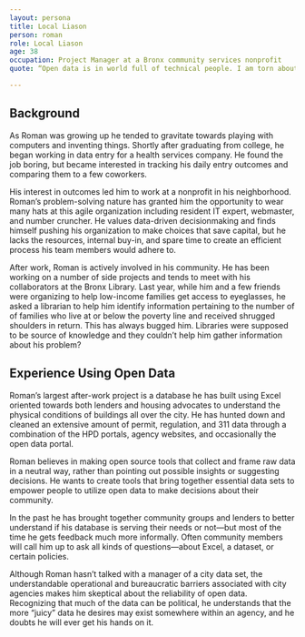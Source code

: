 ```yaml
---
layout: persona
title: Local Liason
person: roman
role: Local Liason
age: 38
occupation: Project Manager at a Bronx community services nonprofit
quote: “Open data is in world full of technical people. I am torn about this, on one hand it's  important for the city to provide broad data, on the other hand, it causes average citizens to become reliant on technologists.”

---
```


## Background

As Roman was growing up he tended to gravitate towards playing with computers and inventing things. Shortly after graduating from college, he began working in data entry for a health services company. He found the job boring, but became interested in tracking his daily entry outcomes and comparing them to a few coworkers.

His interest in outcomes led him to work at a nonprofit in his neighborhood. Roman’s problem-solving nature has granted him the opportunity to wear many hats at this agile organization including resident IT expert, webmaster, and number cruncher. He values data-driven decisionmaking and finds himself pushing his organization to make choices that save capital, but he lacks the resources, internal buy-in, and spare time to create an efficient process his team members would adhere to.

After work, Roman is actively involved in his community. He has been working on a number of side projects and tends to meet with his collaborators at the Bronx Library. Last year, while him and a few friends were organizing to help low-income families get access to eyeglasses, he asked a librarian to help him identify information pertaining to the number of of families who live at or below the poverty line and received shrugged shoulders in return. This has always bugged him. Libraries were supposed to be source of knowledge and they couldn’t help him gather information about his problem?

## Experience Using Open Data

Roman’s largest after-work project is a database he has built using Excel oriented towards both lenders and housing advocates to understand the physical conditions of buildings all over the city. He has hunted down and cleaned an extensive amount of permit, regulation, and 311 data through a combination of the HPD portals, agency websites, and occasionally the open data portal.

Roman believes in making open source tools that collect and frame raw data in a neutral way, rather than pointing out possible insights or suggesting decisions. He wants to create tools that bring together essential data sets to empower people to utilize open data to make decisions about their community.

In the past he has brought together community groups and lenders to better understand if his database is serving their needs or not—but most of the time he gets feedback much more informally. Often community members will call him up to ask all kinds of questions—about  Excel, a dataset, or certain policies.

Although Roman hasn’t talked with a manager of a city data set, the understandable operational and bureaucratic barriers associated with city agencies makes him skeptical about the reliability of open data. Recognizing that much of the data can be political, he understands that the more “juicy” data he desires may exist somewhere within an agency, and he doubts he will ever get his hands on it.
